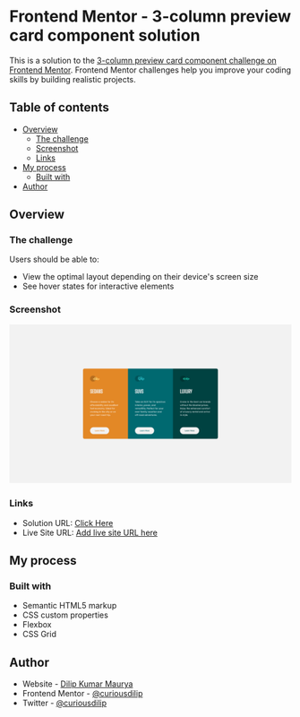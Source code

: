 # Frontend Mentor - 3-column preview card component solution

This is a solution to the [3-column preview card component challenge on Frontend Mentor](https://www.frontendmentor.io/challenges/3column-preview-card-component-pH92eAR2-). Frontend Mentor challenges help you improve your coding skills by building realistic projects. 

## Table of contents

- [Overview](#overview)
  - [The challenge](#the-challenge)
  - [Screenshot](#screenshot)
  - [Links](#links)
- [My process](#my-process)
  - [Built with](#built-with)
- [Author](#author)


## Overview

### The challenge

Users should be able to:

- View the optimal layout depending on their device's screen size
- See hover states for interactive elements

### Screenshot

![](./images/3-column-preview-card-component%20screenshot.png)


### Links

- Solution URL: [Click Here](https://github.com/curiousdilip/frontend-mentor/tree/main/beginner/3-column-preview-card-component)
- Live Site URL: [Add live site URL here](https://your-live-site-url.com)

## My process

### Built with

- Semantic HTML5 markup
- CSS custom properties
- Flexbox
- CSS Grid


## Author

- Website - [Dilip Kumar Maurya](https://www.dilipmaurya.in)
- Frontend Mentor - [@curiousdilip](https://www.frontendmentor.io/profile/curiousdilip)
- Twitter - [@curiousdilip](https://www.twitter.com/curiousdilip)
